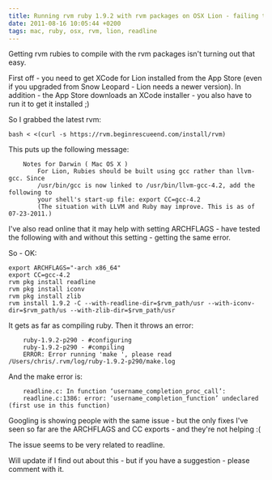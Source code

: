 ```yaml
---
title: Running rvm ruby 1.9.2 with rvm packages on OSX Lion - failing to make due to readline
date: 2011-08-16 10:05:44 +0200
tags: mac, ruby, osx, rvm, lion, readline
---
```


Getting rvm rubies to compile with the rvm packages isn't turning out that easy.

First off - you need to get XCode for Lion installed from the App Store (even if you upgraded from Snow Leopard - Lion needs a newer version). In addition - the App Store downloads an XCode installer - you also have to run it to get it installed ;)

So I grabbed the latest rvm:

```shell
bash < <(curl -s https://rvm.beginrescueend.com/install/rvm)
```

This puts up the following message:

```
    Notes for Darwin ( Mac OS X )
        For Lion, Rubies should be built using gcc rather than llvm-gcc. Since
        /usr/bin/gcc is now linked to /usr/bin/llvm-gcc-4.2, add the following to
        your shell's start-up file: export CC=gcc-4.2
        (The situation with LLVM and Ruby may improve. This is as of 07-23-2011.)
```

I've also read online that it may help with setting ARCHFLAGS - have tested the following with and without this setting - getting the same error.

So - OK:

```shell
export ARCHFLAGS="-arch x86_64"
export CC=gcc-4.2
rvm pkg install readline
rvm pkg install iconv
rvm pkg install zlib
rvm install 1.9.2 -C --with-readline-dir=$rvm_path/usr --with-iconv-dir=$rvm_path/us --with-zlib-dir=$rvm_path/usr
```

It gets as far as compiling ruby. Then it throws an error:

```
    ruby-1.9.2-p290 - #configuring
    ruby-1.9.2-p290 - #compiling
    ERROR: Error running 'make ', please read /Users/chris/.rvm/log/ruby-1.9.2-p290/make.log
```

And the make error is:

```
    readline.c: In function ‘username_completion_proc_call’:
    readline.c:1386: error: ‘username_completion_function’ undeclared (first use in this function)
```

Googling is showing people with the same issue - but the only fixes I've seen so far are the ARCHFLAGS and CC exports - and they're not helping :(

The issue seems to be very related to readline.

Will update if I find out about this - but if you have a suggestion - please comment with it.

